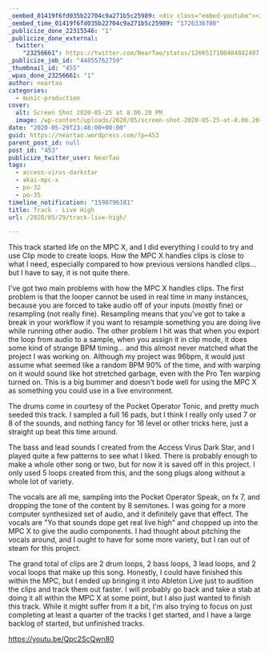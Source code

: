 ```yaml
---
_oembed_01419f6fd035b22704c9a271b5c25989: <div class="embed-youtube"><iframe title="Live High" width="750" height="563" src="https://www.youtube.com/embed/Qpc2ScQwn80?feature=oembed" frameborder="0" allow="accelerometer; autoplay; clipboard-write; encrypted-media; gyroscope; picture-in-picture; web-share" referrerpolicy="strict-origin-when-cross-origin" allowfullscreen></iframe></div>
_oembed_time_01419f6fd035b22704c9a271b5c25989: "1726336780"
_publicize_done_22315546: "1"
_publicize_done_external:
  twitter:
    "23256661": https://twitter.com/NearTao/status/1266517100404842497
_publicize_job_id: "44855762759"
_thumbnail_id: "455"
_wpas_done_23256661: "1"
author: neartao
categories:
  - music-production
cover:
  alt: Screen Shot 2020-05-25 at 8.06.20 PM
  image: /wp-content/uploads/2020/05/screen-shot-2020-05-25-at-8.06.20-pm.png
date: "2020-05-29T23:48:00+00:00"
guid: https://neartao.wordpress.com/?p=453
parent_post_id: null
post_id: "453"
publicize_twitter_user: NearTao
tags:
  - access-virus-darkstar
  - akai-mpc-x
  - po-32
  - po-35
timeline_notification: "1590796181"
title: Track - Live High
url: /2020/05/29/track-live-high/

---
```

This track started life on the MPC X, and I did everything I could to try and use Clip mode to create loops. How the MPC X handles clips is close to what I need, especially compared to how previous versions handled clips... but I have to say, it is not quite there.

I've got two main problems with how the MPC X handles clips. The first problem is that the looper cannot be used in real time in many instances, because you are forced to take audio off of your inputs (mostly fine) or resampling (not really fine). Resampling means that you've got to take a break in your workflow if you want to resample something you are doing live while running other audio. The other problem I hit was that when you export the loop from audio to a sample, when you assign it in clip mode, it does some kind of strange BPM timing... and this almost never matched what the project I was working on. Although my project was 96bpm, it would just assume what seemed like a random BPM 90% of the time, and with warping on it would sound like hot stretched garbage, even with the Pro Ten warping turned on. This is a big bummer and doesn't bode well for using the MPC X as something you could use in a live environment.

The drums come in courtesy of the Pocket Operator Tonic, and pretty much seeded this track. I sampled a full 16 pads, but I think I really only used 7 or 8 of the sounds, and nothing fancy for 16 level or other tricks here, just a straight up beat this time around.

The bass and lead sounds I created from the Access Virus Dark Star, and I played quite a few patterns to see what I liked. There is probably enough to make a whole other song or two, but for now it is saved off in this project. I only used 5 loops created from this, and the song plugs along without a whole lot of variety.

The vocals are all me, sampling into the Pocket Operator Speak, on fx 7, and dropping the tone of the content by 8 semitones. I was going for a more computer synthesized set of audio, and it definitely gave that effect. The vocals are "Yo that sounds dope get real live high" and chopped up into the MPC X to give the audio components. I had thought about pitching the vocals around, and I ought to have for some more variety, but I ran out of steam for this project.

The grand total of clips are 2 drum loops, 2 bass loops, 3 lead loops, and 2 vocal loops that make up this song. Honestly, I could have finished this within the MPC, but I ended up bringing it into Ableton Live just to audition the clips and track them out faster. I will probably go back and take a stab at doing it all within the MPC X at some point, but I also just wanted to finish this track. While it might suffer from it a bit, I'm also trying to focus on just completing at least a quarter of the tracks I get started, and I have a large backlog of started, but unfinished tracks.

https://youtu.be/Qpc2ScQwn80

